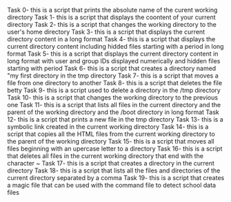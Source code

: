 Task 0- this is a script that prints the absolute name of the curent working directory
Task 1- this is a script that displays the coontent of your current directory
Task 2- this is a script that changes the working directory to the user's home directory
Task 3- this is a script that displays the current directory content in a long format
Task 4- this is a script that displays the current directory content including hidded files starting with a period in long format
Task 5- this is a script that displays the current directory content in long format with user and group IDs displayed numerically and hidden files starting with period
Task 6- this is a script that creates a directory named "my first directory in the tmp directory
Task 7- this is a script that moves a file from one directory to another
Task 8- this is a script that deletes the file betty
Task 9- this is a script used to delete a directory in the /tmp directory
Task 10- this is a script that changes the working directory to the previous one
Task 11- this is a script that lists all files in the current directory and the parent of the working directory and the /boot directory in long format
Task 12- this is a script that prints a new file in the tmp directory
Task 13- this is a symbolic link created in the current working directory
Task 14- this is a script that copies all the HTML files from the current working directory to the parent of the working directory
Task 15- this is a script that moves all files beginning with an upercase letter to a directory
Task 16- this is a script that deletes all files in the current working directory that end with the character ~
Task 17- this is a script that creates a directory in the current directory
Task 18- this is a script that lists all the files and directories of the current directory separated by a comma
Task 19- this is a script that creates a magic file that can be used with the command file to detect school data files

